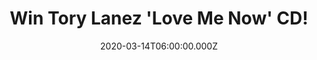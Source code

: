 ---
campaign-uuid: "c-b8ca5918-afe9-4a69-950d-fcdf75fd7043"
type: "Competition"
category: "Music"
date: "2020-03-14T06:00:00.000Z"
end-date: "2020-05-14T23:59:00.000Z"
disable-form: false
is_promoted: false
has_entry_page: true
title: "Win Tory Lanez 'Love Me Now' CD!"
competition-description: "<p>We are giving away the album of the 27 year old rapper,\
  \ singer and producer, Tory Lanez: 'Love Me Now'. An amazing album we are pretty\
  \ sure you won't want to miss. 'Why Don't You Love Me?', 'She Told Me', 'Miami'...\
  \ are some of the incredible hits you could discover in his record.</p>\n<p>Click\
  \ below and it could be yours.</p>\n"
hero-header: "Win Tory Lanez 'Love Me Now' CD!"
terms-confirmation: "N/A"
banner-img: "https://assets.expresslyapp.com/asset-132fe9e9-3530-4641-83d7-6bdf2664dfa0.jpg"
logo-left-href: "aaa.nme.com"
logo-left-image: "https://assets.expresslyapp.com/asset-c8381a73-2af2-4c03-9d75-92ff045257fc.jpg"
logo-left-title: "NMEAAAA"
bg-image-hero: "https://assets.expresslyapp.com/asset-6d629385-1fad-476e-8482-0a374fd54fa8.jpg"
bg-image-first: "https://assets.expresslyapp.com/asset-ed10af74-96e0-43bf-8b7b-6da1f3277b69.jpg"
section1-content: "<p>We have managed to get ourselvs with one copy of the album of\
  \ the 27 year old rapper, singer and producer, Tory Lanez: 'Love Me Now'. An amazing\
  \ album we are pretty sure you won't want to miss. 'Why Don't You Love Me?', 'She\
  \ Told Me', 'Miami'... are some of the incredible hits you could discover in his\
  \ record.</p>\n<p>Click below and it could be yours.</p>\n"
entry-title: "Win Tory Lanez 'Love Me Now' CD!"
entry-content: "<p>Enter the draw to win Tory Lanez 'Love Me Now' CD by completing\
  \ the form below before 23:59 on the 14th of May 2020.</p>\n"
has-winner: true
winner-title: "CONGRATULATIONS to Larry M. who won Tory Lanez 'Love Me Now' CD!"
winner-banner: "https://assets.expresslyapp.com/asset-7ec0868e-bc9d-4193-a091-428e65469404.jpg"
prize-description: "Tory Lanez 'Love Me Now' CD!"
special-conditions: "Multiple entries are allowed up to one every day."
country-restrictions:
- "GB"
---